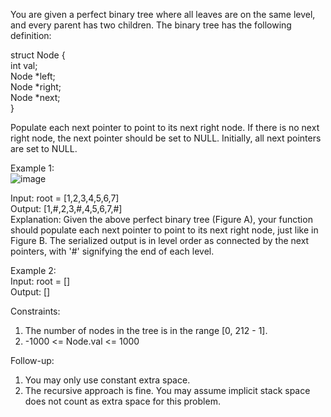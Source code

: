 You are given a perfect binary tree where all leaves are on the same level, and every parent has two children. The binary tree has the following definition:

struct Node {<br>
int val;<br>
Node *left;<br>
Node *right;<br>
Node *next;<br>
}

Populate each next pointer to point to its next right node. If there is no next right node, the next pointer should be set to NULL. Initially, all next pointers are set to NULL.

Example 1:<br>
![image](https://github.com/Ipshita-Tandon/LeetCode_Q/assets/120296010/26930c99-e45a-465a-a2f3-fd429251c620)

Input: root = [1,2,3,4,5,6,7]<br>
Output: [1,#,2,3,#,4,5,6,7,#]<br>
Explanation: Given the above perfect binary tree (Figure A), your function should populate each next pointer to point to its next right node, just like in Figure B. The serialized output is in level order as connected by the next pointers, with '#' signifying the end of each level.

Example 2:<br>
Input: root = []<br>
Output: []

Constraints:<br>
1. The number of nodes in the tree is in the range [0, 212 - 1].<br>
2. -1000 <= Node.val <= 1000<br>

Follow-up:<br>
1. You may only use constant extra space.<br>
2. The recursive approach is fine. You may assume implicit stack space does not count as extra space for this problem.
